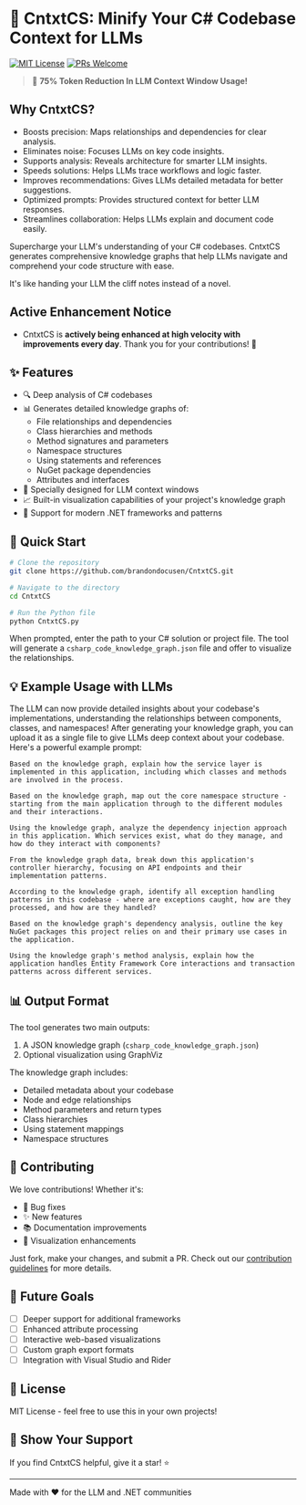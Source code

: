 # 🧠 CntxtCS: Minify Your C# Codebase Context for LLMs

[![MIT License](https://img.shields.io/badge/License-MIT-green.svg)](https://choosealicense.com/licenses/mit/)
[![PRs Welcome](https://img.shields.io/badge/PRs-welcome-brightgreen.svg?style=flat-square)](http://makeapullrequest.com)

> 🤯 **75% Token Reduction In LLM Context Window Usage!** 

## Why CntxtCS?

-  Boosts precision: Maps relationships and dependencies for clear analysis.
-  Eliminates noise: Focuses LLMs on key code insights.
-  Supports analysis: Reveals architecture for smarter LLM insights.
-  Speeds solutions: Helps LLMs trace workflows and logic faster.
-  Improves recommendations: Gives LLMs detailed metadata for better suggestions.
-  Optimized prompts: Provides structured context for better LLM responses.
-  Streamlines collaboration: Helps LLMs explain and document code easily.

Supercharge your LLM's understanding of your C# codebases. CntxtCS generates comprehensive knowledge graphs that help LLMs navigate and comprehend your code structure with ease.

It's like handing your LLM the cliff notes instead of a novel.

## **Active Enhancement Notice**

- CntxtCS is **actively being enhanced at high velocity with improvements every day**. Thank you for your contributions! 🙌

## ✨ Features

- 🔍 Deep analysis of C# codebases
- 📊 Generates detailed knowledge graphs of:
  - File relationships and dependencies
  - Class hierarchies and methods
  - Method signatures and parameters
  - Namespace structures
  - Using statements and references
  - NuGet package dependencies
  - Attributes and interfaces
- 🎯 Specially designed for LLM context windows
- 📈 Built-in visualization capabilities of your project's knowledge graph
- 🚀 Support for modern .NET frameworks and patterns

## 🚀 Quick Start

```bash
# Clone the repository
git clone https://github.com/brandondocusen/CntxtCS.git

# Navigate to the directory
cd CntxtCS

# Run the Python file
python CntxtCS.py
```

When prompted, enter the path to your C# solution or project file. The tool will generate a `csharp_code_knowledge_graph.json` file and offer to visualize the relationships.

## 💡 Example Usage with LLMs

The LLM can now provide detailed insights about your codebase's implementations, understanding the relationships between components, classes, and namespaces! After generating your knowledge graph, you can upload it as a single file to give LLMs deep context about your codebase. Here's a powerful example prompt:

```Prompt Example
Based on the knowledge graph, explain how the service layer is implemented in this application, including which classes and methods are involved in the process.
```

```Prompt Example
Based on the knowledge graph, map out the core namespace structure - starting from the main application through to the different modules and their interactions.
```

```Prompt Example
Using the knowledge graph, analyze the dependency injection approach in this application. Which services exist, what do they manage, and how do they interact with components?
```

```Prompt Example
From the knowledge graph data, break down this application's controller hierarchy, focusing on API endpoints and their implementation patterns.
```

```Prompt Example
According to the knowledge graph, identify all exception handling patterns in this codebase - where are exceptions caught, how are they processed, and how are they handled?
```

```Prompt Example
Based on the knowledge graph's dependency analysis, outline the key NuGet packages this project relies on and their primary use cases in the application.
```

```Prompt Example
Using the knowledge graph's method analysis, explain how the application handles Entity Framework Core interactions and transaction patterns across different services.
```

## 📊 Output Format

The tool generates two main outputs:
1. A JSON knowledge graph (`csharp_code_knowledge_graph.json`)
2. Optional visualization using GraphViz

The knowledge graph includes:
- Detailed metadata about your codebase
- Node and edge relationships
- Method parameters and return types
- Class hierarchies
- Using statement mappings
- Namespace structures

## 🤝 Contributing

We love contributions! Whether it's:
- 🐛 Bug fixes
- ✨ New features
- 📚 Documentation improvements
- 🎨 Visualization enhancements

Just fork, make your changes, and submit a PR. Check out our [contribution guidelines](CONTRIBUTING.md) for more details.

## 🎯 Future Goals

- [ ] Deeper support for additional frameworks
- [ ] Enhanced attribute processing
- [ ] Interactive web-based visualizations
- [ ] Custom graph export formats
- [ ] Integration with Visual Studio and Rider

## 📝 License

MIT License - feel free to use this in your own projects!

## 🌟 Show Your Support

If you find CntxtCS helpful, give it a star! ⭐️ 

---

Made with ❤️ for the LLM and .NET communities
